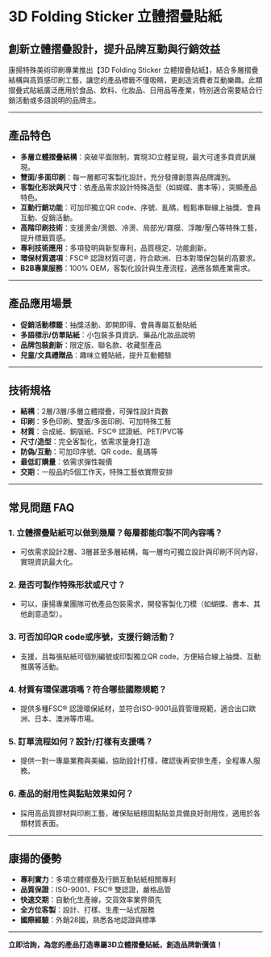 # 3D Folding Sticker 立體摺疊貼紙

## 創新立體摺疊設計，提升品牌互動與行銷效益

康揚特殊美術印刷專業推出【3D Folding Sticker 立體摺疊貼紙】，結合多層摺疊結構與高質感印刷工藝，讓您的產品標籤不僅吸睛，更創造消費者互動樂趣。此類摺疊式貼紙廣泛應用於食品、飲料、化妝品、日用品等產業，特別適合需要結合行銷活動或多語說明的品牌主。

---

## 產品特色

- **多層立體摺疊結構**：突破平面限制，實現3D立體呈現，最大可達多頁資訊展現。
- **雙面/多面印刷**：每一層都可客製化設計，充分發揮創意與品牌識別。
- **客製化形狀與尺寸**：依產品需求設計特殊造型（如蝴蝶、書本等），突顯產品特色。
- **互動行銷功能**：可加印獨立QR code、序號、亂碼，輕鬆串聯線上抽獎、會員互動、促銷活動。
- **高階印刷技術**：支援燙金/燙銀、冷燙、局部光/霧膜、浮雕/壓凸等特殊工藝，提升標籤質感。
- **專利技術應用**：多項發明與新型專利，品質穩定、功能創新。
- **環保材質選項**：FSC® 認證材質可選，符合歐洲、日本對環保包裝的高要求。
- **B2B專業服務**：100% OEM，客製化設計與生產流程，適應各類產業需求。

---

## 產品應用場景

- **促銷活動標籤**：抽獎活動、即開即得、會員專屬互動貼紙
- **多語標示/仿單貼紙**：小包裝多頁資訊、藥品/化妝品說明
- **品牌包裝創新**：限定版、聯名款、收藏型產品
- **兒童/文具禮贈品**：趣味立體貼紙，提升互動體驗

---

## 技術規格

- **結構**：2層/3層/多層立體摺疊，可彈性設計頁數
- **印刷**：多色印刷、雙面/多面印刷、可加特殊工藝
- **材質**：合成紙、銅版紙、FSC® 認證紙、PET/PVC等
- **尺寸/造型**：完全客製化，依需求量身打造
- **防偽/互動**：可加印序號、QR code、亂碼等
- **最低訂購量**：依需求彈性報價
- **交期**：一般品約5個工作天，特殊工藝依實際安排

---

## 常見問題 FAQ

### 1. 立體摺疊貼紙可以做到幾層？每層都能印製不同內容嗎？
- 可依需求設計2層、3層甚至多層結構，每一層均可獨立設計與印刷不同內容，實現資訊最大化。

### 2. 是否可製作特殊形狀或尺寸？
- 可以，康揚專業團隊可依產品包裝需求，開發客製化刀模（如蝴蝶、書本、其他創意造型）。

### 3. 可否加印QR code或序號，支援行銷活動？
- 支援，且每張貼紙可個別編號或印製獨立QR code，方便結合線上抽獎、互動推廣等活動。

### 4. 材質有環保選項嗎？符合哪些國際規範？
- 提供多種FSC® 認證環保紙材，並符合ISO-9001品質管理規範，適合出口歐洲、日本、澳洲等市場。

### 5. 訂單流程如何？設計/打樣有支援嗎？
- 提供一對一專屬業務與美編，協助設計打樣，確認後再安排生產，全程專人服務。

### 6. 產品的耐用性與黏貼效果如何？
- 採用高品質膠材與印刷工藝，確保貼紙穩固黏貼並具備良好耐用性，適用於各類材質表面。

---

## 康揚的優勢

- **專利實力**：多項立體摺疊及行銷互動貼紙相關專利
- **品質保證**：ISO-9001、FSC® 雙認證，嚴格品管
- **快速交期**：自動化生產線，交貨效率業界領先
- **全方位客製**：設計、打樣、生產一站式服務
- **國際經驗**：外銷28國，熟悉各地認證與標準

---

**立即洽詢，為您的產品打造專屬3D立體摺疊貼紙，創造品牌新價值！**